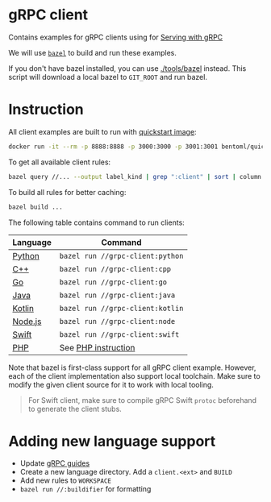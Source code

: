 # gRPC client

Contains examples for gRPC clients using for [Serving with gRPC](https://docs.bentoml.org/en/latest/guides/grpc.html)

We will use [`bazel`](bazel.build) to build and run these examples.

If you don't have bazel installed, you can use [./tools/bazel](../tools/bazel) instead.
This script will download a local bazel to `GIT_ROOT` and run bazel.

# Instruction

All client examples are built to run with [quickstart image](https://docs.bentoml.org/en/latest/tutorial.html#setup-for-the-tutorial):

```bash
docker run -it --rm -p 8888:8888 -p 3000:3000 -p 3001:3001 bentoml/quickstart:latest serve-grpc --production --enable-reflection
```

To get all available client rules:

```bash
bazel query //... --output label_kind | grep ":client" | sort | column -t
```

To build all rules for better caching:

```bash
bazel build ...
```

The following table contains command to run clients:

| Language           | Command                                |
| ------------------ | -------------------------------------- |
| [Python](./python) | `bazel run //grpc-client:python`       |
| [C++](./cpp)       | `bazel run //grpc-client:cpp`          |
| [Go](./go)         | `bazel run //grpc-client:go`           |
| [Java](./java)     | `bazel run //grpc-client:java`         |
| [Kotlin](./kotlin) | `bazel run //grpc-client:kotlin`       |
| [Node.js](./node)  | `bazel run //grpc-client:node`         |
| [Swift](./swift)   | `bazel run //grpc-client:swift`        |
| [PHP](./php)       | See [PHP instruction](./php/README.md) |

Note that bazel is first-class support for all gRPC client example. However,
each of the client implementation also support local toolchain. Make sure to modify the given client source for it to work with local tooling.

> For Swift client, make sure to compile gRPC Swift `protoc` beforehand to generate the client stubs.

# Adding new language support

- Update [gRPC guides](../docs/source/guides/grpc.rst)
- Create a new language directory. Add a `client.<ext>` and `BUILD`
- Add new rules to `WORKSPACE`
- `bazel run //:buildifier` for formatting
